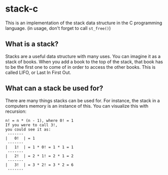 # stack-c

This is an implementation of the stack data structure in the C programming language. (in usage, don't forget to call `st_free()`)

## What is a stack?

Stacks are a useful data structure with many uses. You can imagine it as a stack of books. When you add a book to the top of the stack, that book has to be the first one to come of in order to access the other books. This is called LIFO, or Last In First Out.

## What can a stack be used for?

There are many things stacks can be used for. For instance, the stack in a computers memory is an instance of this. You can visualize this with recursion:

```
n! = n * (n - 1), where 0! = 1
If you were to call 3!,
you could see it as:
 -------
|   0!  | = 1
 -------
|   1!  | = 1 * 0! = 1 * 1 = 1
 -------
|   2!  | = 2 * 1! = 2 * 1 = 2
 -------
|   3!  | = 3 * 2! = 3 * 2 = 6
 -------
```
